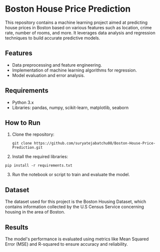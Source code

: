 # Boston House Price Prediction

This repository contains a machine learning project aimed at predicting house prices in Boston based on various features such as location, crime rate, number of rooms, and more. It leverages data analysis and regression techniques to build accurate predictive models.

## Features
- Data preprocessing and feature engineering.
- Implementation of machine learning algorithms for regression.
- Model evaluation and error analysis.

## Requirements
- Python 3.x
- Libraries: pandas, numpy, scikit-learn, matplotlib, seaborn

## How to Run
1. Clone the repository:
   ```
   git clone https://github.com/suryatejabatchu08/Boston-House-Price-Prediction.git
   ```
2. Install the required libraries:
  ```
  pip install -r requirements.txt
  ```
3. Run the notebook or script to train and evaluate the model.

## Dataset
The dataset used for this project is the Boston Housing Dataset, which contains information collected by the U.S Census Service concerning housing in the area of Boston.

## Results
The model's performance is evaluated using metrics like Mean Squared Error (MSE) and R-squared to ensure accuracy and reliability.
